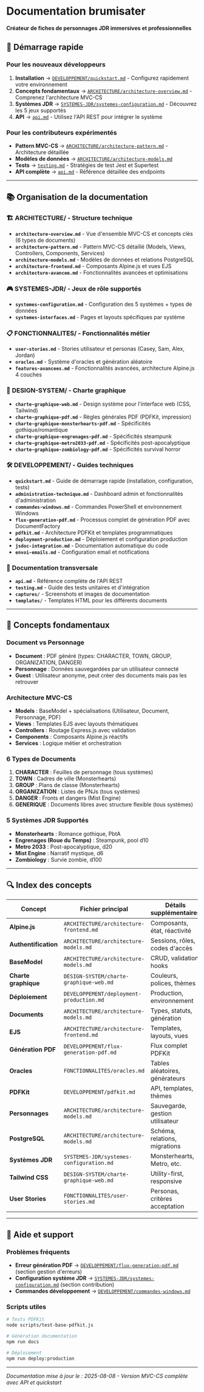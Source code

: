 # Documentation brumisater

**Créateur de fiches de personnages JDR immersives et professionnelles**

## 🚀 Démarrage rapide

### Pour les nouveaux développeurs
1. **Installation** → [`DEVELOPPEMENT/quickstart.md`](DEVELOPPEMENT/quickstart.md) - Configurez rapidement votre environnement
2. **Concepts fondamentaux** → [`ARCHITECTURE/architecture-overview.md`](ARCHITECTURE/architecture-overview.md) - Comprenez l'architecture MVC-CS
3. **Systèmes JDR** → [`SYSTEMES-JDR/systemes-configuration.md`](SYSTEMES-JDR/systemes-configuration.md) - Découvrez les 5 jeux supportés
4. **API** → [`api.md`](api.md) - Utilisez l'API REST pour intégrer le système

### Pour les contributeurs expérimentés
- **Pattern MVC-CS** → [`ARCHITECTURE/architecture-pattern.md`](ARCHITECTURE/architecture-pattern.md) - Architecture détaillée
- **Modèles de données** → [`ARCHITECTURE/architecture-models.md`](ARCHITECTURE/architecture-models.md)
- **Tests** → [`testing.md`](testing.md) - Stratégies de test Jest et Supertest
- **API complète** → [`api.md`](api.md) - Référence détaillée des endpoints

---

## 📚 Organisation de la documentation

### 🏗️ **ARCHITECTURE/** - Structure technique
- **`architecture-overview.md`** - Vue d'ensemble MVC-CS et concepts clés (6 types de documents)
- **`architecture-pattern.md`** - Pattern MVC-CS détaillé (Models, Views, Controllers, Components, Services)
- **`architecture-models.md`** - Modèles de données et relations PostgreSQL
- **`architecture-frontend.md`** - Composants Alpine.js et vues EJS
- **`architecture-avancee.md`** - Fonctionnalités avancées et optimisations

### 🎮 **SYSTEMES-JDR/** - Jeux de rôle supportés
- **`systemes-configuration.md`** - Configuration des 5 systèmes + types de données
- **`systemes-interfaces.md`** - Pages et layouts spécifiques par système

### 📋 **FONCTIONNALITES/** - Fonctionnalités métier
- **`user-stories.md`** - Stories utilisateur et personas (Casey, Sam, Alex, Jordan)
- **`oracles.md`** - Système d'oracles et génération aléatoire
- **`features-avancees.md`** - Fonctionnalités avancées, architecture Alpine.js 4 couches

### 🎨 **DESIGN-SYSTEM/** - Charte graphique
- **`charte-graphique-web.md`** - Design système pour l'interface web (CSS, Tailwind)
- **`charte-graphique-pdf.md`** - Règles générales PDF (PDFKit, impression)
- **`charte-graphique-monsterhearts-pdf.md`** - Spécificités gothique/romantique
- **`charte-graphique-engrenages-pdf.md`** - Spécificités steampunk
- **`charte-graphique-metro2033-pdf.md`** - Spécificités post-apocalyptique
- **`charte-graphique-zombiology-pdf.md`** - Spécificités survival horror

### 🛠️ **DEVELOPPEMENT/** - Guides techniques
- **`quickstart.md`** - Guide de démarrage rapide (installation, configuration, tests)
- **`administration-technique.md`** - Dashboard admin et fonctionnalités d'administration
- **`commandes-windows.md`** - Commandes PowerShell et environnement Windows
- **`flux-generation-pdf.md`** - Processus complet de génération PDF avec DocumentFactory
- **`pdfkit.md`** - Architecture PDFKit et templates programmatiques
- **`deployment-production.md`** - Déploiement et configuration production
- **`jsdoc-integration.md`** - Documentation automatique du code
- **`envoi-emails.md`** - Configuration email et notifications

### 📸 **Documentation transversale**
- **`api.md`** - Référence complète de l'API REST
- **`testing.md`** - Guide des tests unitaires et d'intégration
- **`captures/`** - Screenshots et images de documentation
- **`templates/`** - Templates HTML pour les différents documents

---

## 🎯 Concepts fondamentaux

### Document vs Personnage
- **Document** : PDF généré (types: CHARACTER, TOWN, GROUP, ORGANIZATION, DANGER)
- **Personnage** : Données sauvegardées par un utilisateur connecté
- **Guest** : Utilisateur anonyme, peut créer des documents mais pas les retrouver

### Architecture MVC-CS
- **Models** : BaseModel + spécialisations (Utilisateur, Document, Personnage, PDF)
- **Views** : Templates EJS avec layouts thématiques
- **Controllers** : Routage Express.js avec validation
- **Components** : Composants Alpine.js réactifs
- **Services** : Logique métier et orchestration

### 6 Types de Documents
1. **CHARACTER** : Feuilles de personnage (tous systèmes)
2. **TOWN** : Cadres de ville (Monsterhearts)
3. **GROUP** : Plans de classe (Monsterhearts) 
4. **ORGANIZATION** : Listes de PNJs (tous systèmes)
5. **DANGER** : Fronts et dangers (Mist Engine)
6. **GENERIQUE** : Documents libres avec structure flexible (tous systèmes)

### 5 Systèmes JDR Supportés
- **Monsterhearts** : Romance gothique, PbtA
- **Engrenages (Roue du Temps)** : Steampunk, pool d10
- **Metro 2033** : Post-apocalyptique, d20
- **Mist Engine** : Narratif mystique, d6
- **Zombiology** : Survie zombie, d100

---

## 🔍 Index des concepts

| Concept | Fichier principal | Détails supplémentaires |
|---------|------------------|------------------------|
| **Alpine.js** | `ARCHITECTURE/architecture-frontend.md` | Composants, état, réactivité |
| **Authentification** | `ARCHITECTURE/architecture-models.md` | Sessions, rôles, codes d'accès |
| **BaseModel** | `ARCHITECTURE/architecture-models.md` | CRUD, validation, hooks |
| **Charte graphique** | `DESIGN-SYSTEM/charte-graphique-web.md` | Couleurs, polices, thèmes |
| **Déploiement** | `DEVELOPPEMENT/deployment-production.md` | Production, environnement |
| **Documents** | `ARCHITECTURE/architecture-models.md` | Types, statuts, génération |
| **EJS** | `ARCHITECTURE/architecture-frontend.md` | Templates, layouts, vues |
| **Génération PDF** | `DEVELOPPEMENT/flux-generation-pdf.md` | Flux complet PDFKit |
| **Oracles** | `FONCTIONNALITES/oracles.md` | Tables aléatoires, générateurs |
| **PDFKit** | `DEVELOPPEMENT/pdfkit.md` | API, templates, thèmes |
| **Personnages** | `ARCHITECTURE/architecture-models.md` | Sauvegarde, gestion utilisateur |
| **PostgreSQL** | `ARCHITECTURE/architecture-models.md` | Schéma, relations, migrations |
| **Systèmes JDR** | `SYSTEMES-JDR/systemes-configuration.md` | Monsterhearts, Metro, etc. |
| **Tailwind CSS** | `DESIGN-SYSTEM/charte-graphique-web.md` | Utility-first, responsive |
| **User Stories** | `FONCTIONNALITES/user-stories.md` | Personas, critères acceptation |

---

## 🛟 Aide et support

### Problèmes fréquents
- **Erreur génération PDF** → [`DEVELOPPEMENT/flux-generation-pdf.md`](DEVELOPPEMENT/flux-generation-pdf.md) (section gestion d'erreurs)
- **Configuration système JDR** → [`SYSTEMES-JDR/systemes-configuration.md`](SYSTEMES-JDR/systemes-configuration.md) (section contribution)
- **Commandes développement** → [`DEVELOPPEMENT/commandes-windows.md`](DEVELOPPEMENT/commandes-windows.md)

### Scripts utiles
```bash
# Tests PDFKit
node scripts/test-base-pdfkit.js

# Génération documentation  
npm run docs

# Déploiement
npm run deploy:production
```

---

*Documentation mise à jour le : 2025-08-08 - Version MVC-CS complète avec API et quickstart*